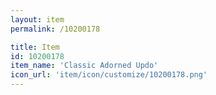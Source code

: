 ```yaml
---
layout: item
permalink: /10200178

title: Item
id: 10200178
item_name: 'Classic Adorned Updo'
icon_url: 'item/icon/customize/10200178.png'
---
```

